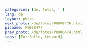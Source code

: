 ```yaml
---
categories: [de, fotos, '']
lang: de
layout: photo
next_photo: /de/fotos/P0000476.html
picname: P0000477
prev_photo: /de/fotos/P0000474.html
tags: [Fotofalle, Leopard]
---
```

